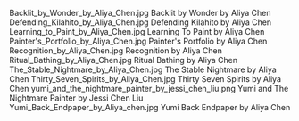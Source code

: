 Backlit_by_Wonder_by_Aliya_Chen.jpg Backlit by Wonder by Aliya Chen
Defending_Kilahito_by_Aliya_Chen.jpg Defending Kilahito by Aliya Chen
Learning_to_Paint_by_Aliya_Chen.jpg Learning To Paint by Aliya Chen
Painter's_Portfolio_by_Aliya_Chen.jpg Painter's Portfolio by Aliya Chen
Recognition_by_Aliya_Chen.jpg Recognition by Aliya Chen
Ritual_Bathing_by_Aliya_Chen.jpg Ritual Bathing by Aliya Chen
The_Stable_Nightmare_by_Aliya_Chen.jpg The Stable Nightmare by Aliya Chen
Thirty_Seven_Spirits_by_Aliya_Chen.jpg Thirty Seven Spirits by Aliya Chen
yumi_and_the_nightmare_painter_by_jessi_chen_liu.png Yumi and The Nightmare Painter by Jessi Chen Liu
Yumi_Back_Endpaper_by_Aliya_chen.jpg Yumi Back Endpaper by Aliya Chen
